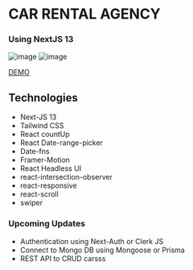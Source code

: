 # CAR RENTAL AGENCY
### Using NextJS 13
![image](https://github.com/Ameerusa86/Car-Rental-Agency/assets/46317379/9651d3c1-9db4-4077-8e82-15704358333e)
![image](https://github.com/Ameerusa86/Car-Rental-Agency/assets/46317379/be9293c4-9de3-4285-a609-67cb2f0b4c1e)

[DEMO](https://car-rental-agency-five.vercel.app/)

## Technologies
* Next-JS 13
* Tailwind CSS
* React countUp
* React Date-range-picker
* Date-fns
* Framer-Motion
* React Headless UI
* react-intersection-observer
* react-responsive
* react-scroll
* swiper

### Upcoming Updates
* Authentication using Next-Auth or Clerk JS
* Connect to Mongo DB using Mongoose or Prisma
* REST API to CRUD carsss
